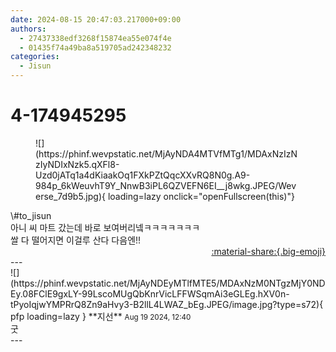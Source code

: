 ```yaml
---
date: 2024-08-15 20:47:03.217000+09:00
authors:
  - 27437338edf3268f15874ea55e074f4e
  - 01435f74a49ba8a519705ad242348232
categories:
  - Jisun
---
```


# 4-174945295

<div class="post-container" markdown="1">
<div class="content-container md-sidebar__scrollwrap" markdown="1">


<figure markdown="1">
![](https://phinf.wevpstatic.net/MjAyNDA4MTVfMTg1/MDAxNzIzNzIyNDIxNzk5.qXFl8-Uzd0jATq1a4dKiaakOq1FXkPZtQqcXXvRQ8N0g.A9-984p_6kWeuvhT9Y_NnwB3iPL6QZVEFN6EI__j8wkg.JPEG/Weverse_7d9b5.jpg){ loading=lazy onclick="openFullscreen(this)"}
</figure>
\#to_jisun <br>아니 씨 마트 갔는데 바로 보여버리넼ㅋㅋㅋㅋㅋㅋㅋ<br>쌀 다 떨어지면 이걸루 산다 다음엔!!

</div>
</div>

<div style="text-align: right;" markdown="1">
<a href="https://weverse.io/fromis9/fanpost/4-174945295" style="text-align: right;">:material-share:{.big-emoji}</a>
</div>
---

<div class="comments-container md-sidebar__scrollwrap" markdown="1">
<div class="comment" markdown="1">
<div class='id-container' markdown="1">
![](https://phinf.wevpstatic.net/MjAyNDEyMTlfMTE5/MDAxNzM0NTgzMjY0NDEy.08FClE9gxLY-99LscoMUgQbKnrVicLFFWSqmAi3eGLEg.hXV0n-tPyoIqjwYMPRrQ8Zn9aHvy3-B2llL4LWAZ_bEg.JPEG/image.jpg?type=s72){ pfp loading=lazy }
**<span class="artist">지선</span>** <small>Aug 19 2024, 12:40</small><br>
</div>
<div class='comment-body' markdown="1">
굿
</div>
</div>
</div>
---
